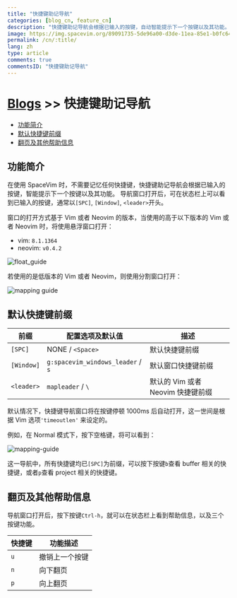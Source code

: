 ```yaml
---
title: "快捷键助记导航"
categories: [blog_cn, feature_cn]
description: "快捷键助记导航会根据已输入的按键，自动智能提示下一个按键以及其功能。"
image: https://img.spacevim.org/89091735-5de96a00-d3de-11ea-85e1-b0fc64537836.gif
permalink: /cn/:title/
lang: zh
type: article
comments: true
commentsID: "快捷键助记导航"
---
```


# [Blogs](../blog/) >> 快捷键助记导航

<!-- vim-markdown-toc GFM -->

- [功能简介](#功能简介)
- [默认快捷键前缀](#默认快捷键前缀)
- [翻页及其他帮助信息](#翻页及其他帮助信息)

<!-- vim-markdown-toc -->

## 功能简介

在使用 SpaceVim 时，不需要记忆任何快捷键，快捷键助记导航会根据已输入的按键，智能提示下一个按键以及其功能。
导航窗口打开后，可在状态栏上可以看到已输入的按键，通常以`[SPC]`, `[Window]`, `<leader>`开头。

窗口的打开方式基于 Vim 或者 Neovim 的版本，当使用的高于以下版本的 Vim 或者 Neovim 时，将使用悬浮窗口打开：

- vim: `8.1.1364`
- neovim: `v0.4.2`

![float_guide](https://img.spacevim.org/89091735-5de96a00-d3de-11ea-85e1-b0fc64537836.gif)

若使用的是低版本的 Vim 或者 Neovim，则使用分割窗口打开：

![mapping guide](https://img.spacevim.org/35568184-9a318082-058d-11e8-9d88-e0eafd1d498d.gif)

## 默认快捷键前缀

| 前缀       | 配置选项及默认值                                      | 描述               |
| ---------- | ----------------------------------------------------- | ------------------ |
| `[SPC]`    | NONE / `<Space>`                                      | 默认快捷键前缀     |
| `[Window]` | `g:spacevim_windows_leader` / `s`                     | 默认窗口快捷键前缀 |
| `<leader>` | `mapleader` / `\` | 默认的 Vim 或者 Neovim 快捷键前缀 |

默认情况下，快捷键导航窗口将在按键停顿 1000ms 后自动打开，这一世间是根据 Vim 选项`'timeoutlen'` 来设定的。

例如，在 Normal 模式下，按下空格键，将可以看到：

![mapping-guide](https://cloud.githubusercontent.com/assets/13142418/25778673/ae8c3168-3337-11e7-8536-ee78d59e5a9c.png)

这一导航中，所有快捷键均已`[SPC]`为前缀，可以按下按键`b`查看 buffer 相关的快捷键，或者`p`查看 project 相关的快捷键。

## 翻页及其他帮助信息

导航窗口打开后，按下按键`Ctrl-h`，就可以在状态栏上看到帮助信息，以及三个按键功能。

| 快捷键 | 功能描述       |
| ------ | -------------- |
| `u`    | 撤销上一个按键 |
| `n`    | 向下翻页       |
| `p`    | 向上翻页       |

